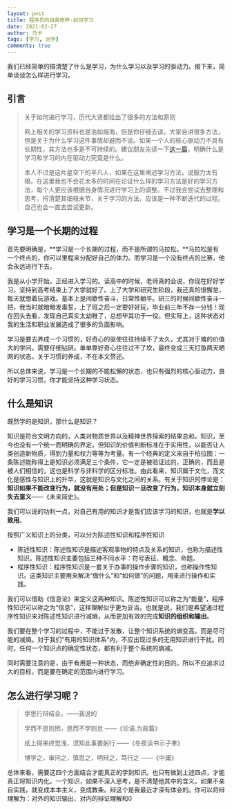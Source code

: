 ```yaml
---
layout: post
title: 程序员的自我修养·如何学习
date: 2021-02-27
author: 乌卡
tags: [学习, 治学]
comments: true
---
```


我们已经简单的搞清楚了什么是学习，为什么学习以及学习的驱动力。接下来，简单谈谈怎么样进行学习。

## 引言

> 关于如何进行学习，历代大贤都给出了很多的方法和原则
>
> 网上相关的学习资料也是浩如烟海，但是你仔细去读，大家会讲很多方法，但是关于为什么学习这件事情却避而不谈。如果一个人的核心驱动力不具有长期性，其方法也多是不可持续的。建议朋友先读一下[这一篇](https://qqfly1to19.github.io/blog/)，明确什么是学习和学习的内在驱动力究竟是什么。
>
> 本人不过是这片星空下的平凡人，如果在这里阐述学习方法，说服力太有限。在这里我也不会花太多的时间在论证什么样的学习方法是好的学习方法，每个人更应该根据自身情况进行学习上的调整。不过我会尝试去整理和思考，捋清楚其细枝末节，关于学习的方法，应该是一种不断迭代的过程。自己也会一直去尝试更新。

## 学习是一个长期的过程

首先要明确是，**学习是一个长期的过程，而不是所谓的马拉松。**马拉松是有一个终点的，你可以里程来分配好自己的体力。而学习是一个没有终点的比赛，他会永远进行下去。

我是从小学开始，正经进入学习的。读高中的时候，老师真的会说，你现在好好学习，坚持到高考结束上了大学就好了。上了大学和研究生阶段，我还真的很懈怠，每天就想着玩游戏。基本上是间歇性奋斗，日常性躺平。研三的时候间歇性奋斗一把，我当时就暗暗发毒誓，上了班之后一定要好好玩，毕业前三年不存一分钱！现在回头去看，发现自己真实太幼稚了，总想毕其功于一役。但实际上，这种状态对我的生活和职业发展造成了很多的负面影响。

学习是要去养成一个习惯的，好奇心的驱使往往持续不了太久，尤其对于难的价值大的学问，需要仔细钻研。单单靠好奇心往往过不了坎，最终变成三天打鱼两天晒网的状态。关于习惯的养成，不在本文赘述。

所以总体来说，学习是一个长期的不能松懈的状态，也只有强烈的核心驱动力，良好的学习习惯，你才能坚持这种学习状态。

## 什么是知识

既然学的是知识，那什么是知识？

知识是符合文明方向的，人类对物质世界以及精神世界探索的结果总和。知识，至今也没有一个统一而明确的界定。但知识的价值判断标准在于实用性，以能否让人类创造新物质，得到力量和权力等等为考量。有一个经典的定义来自于柏拉图：一条陈述能称得上是知识必须满足三个条件，它一定是被验证过的，正确的，而且是被人们相信的，这也是科学与非科学的区分标准。由此看来，知识属于文化，而文化是感性与知识上的升华，这就是知识与文化之间的关系。有关于知识的悖论是：**知识如果不能改变行为，就没有用处；但是知识一旦改变了行为，知识本身就立刻失去意义**——《未来简史》。

我们可以说的功利一点，对自己有用的知识才是我们应该学习的知识，也就是**学以致用**。

按照广义知识上的分类，可以分为陈述性知识和程序性知识

- 陈述性知识：陈述性知识是描述客观事物的特点及关系的知识，也称为描述性知识。陈述性知识主要包括三种不同水平：符号表征、概念、命题。
- 程序性知识：程序性知识是一套关于办事的操作步骤的知识，也称操作性知识。这类知识主要用来解决“做什么”和“如何做”的问题，用来进行操作和实践。

我们可以借助《信息论》来定义这两种知识。陈述性知识可以称之为“能量”，程序性知识可以称之为“信息”，这样理解似乎更为妥当。也就是说，我们是希望通过程序性知识来对陈述性知识进行减熵，从而更加有效的完成**知识的组织和输出**。

我们要在整个学习的过程中，不能过于发散，让整个知识系统的熵变高。而是尽可能的减熵。对于我们“有用的知识体系”内，不应出现过多的无用知识进行干扰。同时，任何一个知识点的确定性状态，都有利于整个系统的熵减。

同时需要注意的是，由于有用是一种状态，而绝非确定性的目的。所以不应追求过大的目标，而是要在确定的范围内进行学习。

## 怎么进行学习呢？

> 学思行辩结合。——我说的
>
> 学而不思则罔，思而不学则怠 ——《论语.为政篇》
>
> 纸上得来终觉浅，须知此事要躬行 ——《冬夜读书示子聿》
>
> 博学之，审问之，慎思之，明辩之，笃行之 ——《中庸》

总体来看，需要这四个方面结合才能真正的学到知识。也只有做到上述四点，才能真正将知识内化。一个知识，如果不深入思考，是不清楚他其中的含义。如果不亲自实践，就变成本本主义，变成教条。辩这个是我最近才深有体会的。你可以将辩理解为：对外的知识输出、对内的辩证理解和0



